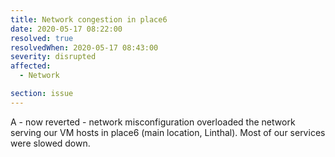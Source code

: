 ```yaml
---
title: Network congestion in place6
date: 2020-05-17 08:22:00
resolved: true
resolvedWhen: 2020-05-17 08:43:00
severity: disrupted
affected:
  - Network

section: issue
---
```


A - now reverted - network misconfiguration overloaded the network serving our
VM hosts in place6 (main location, Linthal). Most of our services were slowed
down.
